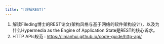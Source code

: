 ```yaml
---
title: "[理解REST]"
---
```


1. 解读Fileding博士的REST论文(架构风格与基于网络的软件架构设计)，以及为什么Hypermedia as the Engine of Application State是REST的核心诉求。
2. HTTP APIs规范 : https://linianhui.github.io/code-guide/http-api/
